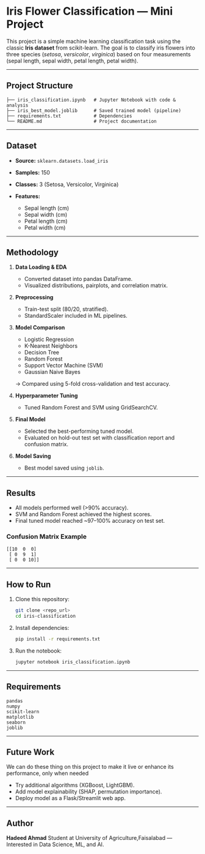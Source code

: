 # Iris Flower Classification — Mini Project

This project is a simple machine learning classification task using the classic **Iris dataset** from scikit-learn. The goal is to classify iris flowers into three species (*setosa*, *versicolor*, *virginica*) based on four measurements (sepal length, sepal width, petal length, petal width).

---
## Project Structure

```
├── iris_classification.ipynb   # Jupyter Notebook with code & analysis
├── iris_best_model.joblib      # Saved trained model (pipeline)
├── requirements.txt            # Dependencies
└── README.md                   # Project documentation
```

---

## Dataset

* **Source:** `sklearn.datasets.load_iris`
* **Samples:** 150
* **Classes:** 3 (Setosa, Versicolor, Virginica)
* **Features:**

  * Sepal length (cm)
  * Sepal width (cm)
  * Petal length (cm)
  * Petal width (cm)

---

## Methodology

1. **Data Loading & EDA**

   * Converted dataset into pandas DataFrame.
   * Visualized distributions, pairplots, and correlation matrix.

2. **Preprocessing**

   * Train-test split (80/20, stratified).
   * StandardScaler included in ML pipelines.

3. **Model Comparison**

   * Logistic Regression
   * K-Nearest Neighbors
   * Decision Tree
   * Random Forest
   * Support Vector Machine (SVM)
   * Gaussian Naive Bayes

   → Compared using 5-fold cross-validation and test accuracy.

4. **Hyperparameter Tuning**

   * Tuned Random Forest and SVM using GridSearchCV.

5. **Final Model**

   * Selected the best-performing tuned model.
   * Evaluated on hold-out test set with classification report and confusion matrix.

6. **Model Saving**

   * Best model saved using `joblib`.

---

## Results

* All models performed well (>90% accuracy).
* SVM and Random Forest achieved the highest scores.
* Final tuned model reached \~97–100% accuracy on test set.

### Confusion Matrix Example

```
[[10  0  0]
 [ 0  9  1]
 [ 0  0 10]]
```

---

## How to Run

1. Clone this repository:

   ```bash
   git clone <repo_url>
   cd iris-classification
   ```

2. Install dependencies:

   ```bash
   pip install -r requirements.txt
   ```

3. Run the notebook:

   ```bash
   jupyter notebook iris_classification.ipynb
   ```

---

## Requirements

```
pandas
numpy
scikit-learn
matplotlib
seaborn
joblib
```

---

## Future Work
We can do these thing on this project to make it live or enhance its performance, only when needed
* Try additional algorithms (XGBoost, LightGBM).
* Add model explainability (SHAP, permutation importance).
* Deploy model as a Flask/Streamlit web app.

---

## Author

**Hadeed Ahmad**
Student at University of Agriculture,Faisalabad — Interested in Data Science, ML, and AI.

